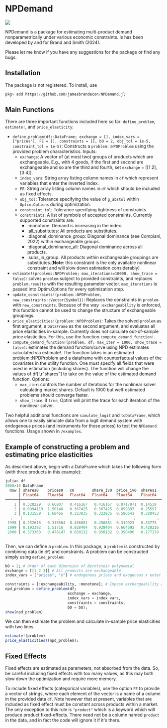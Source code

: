 # NPDemand

[![](https://img.shields.io/badge/docs-stable-blue.svg)](https://jamesbrandecon.github.io/NPDemand.jl/dev/)

NPDemand is a package for estimating multi-product demand nonparametrically under various economic constraints. Is has been developed by and for Brand and Smith (2024). 

<!-- This package has been significantly re-designed as part of a work in progress with Giovanni Compiani and Adam Smith. I have removed the functionality for variable/model selection, but have significantly increased the performance of the package and improved the simplicity of use. The old code has been saved in the `copy_old_code` branch, if for some reason that code is useful for you. -->

Please let me know if you have any suggestions for the package or find any bugs.

## Installation
The package is not registered. To install, use
```jl
pkg> add https://github.com/jamesbrandecon/NPDemand.jl
```

## Main Functions
There are three important functions included here so far: `define_problem`, `estimate!`, and `price_elasticity`:  
- `define_problem(df::DataFrame; exchange = [], index_vars = ["prices"], FE = [], constraints = [], bO = 2, obj_tol = 1e-5, constraint_tol = 1e-5)`: Constructs a `problem::NPDProblem` using the provided problem characteristics. Inputs: 
    - `exchange`: A vector of (at most two) groups of products which are exchangeable. E.g., with 4 goods, if the first
    and second are exchangeable and so are the third and fourth, set `exchange` = [[1 2], [3 4]].
    - `index_vars`: String array listing column names in `df` which represent variables that enter the inverted index.
    - `FE`: String array listing column names in `df` which should be included as fixed effects.
    - `obj_tol`: Tolerance specifying the value of `g_abstol` within `Optim.Options` during optimization.
    - `constraint_tol`: Tolerance specifying tightness of constraints
    - `constraints`: A list of symbols of accepted constraints. Currently supported constraints are: 
        - :monotone: Demand is increasing in the index. 
        - :all_substitutes: All products are substitutes.
        - :diagonal_dominance_group: Diagonal dominance (see Compiani, 2022) within exchangeable groups. 
        - :diagonal_dominance_all: Diagonal dominance across all products.
        - :subs_in_group: All products within exchangeable groupings are substitutes.(**Note**: this constraint is the only available nonlinear constraint and will slow down estimation considerably)
- `estimate!(problem::NPDProblem; max_iterations=10000, show_trace = false)`: solves `problem` subject to provided constraints, and replaces `problem.results` with the resulting parameter vector. `max_iterations` is passed into Optim.Options for every optimization step.  
- `update_constraints!(problem::NPDProblem, new_constraints::Vector{Symbol})`: Replaces the constraints in `problem` with `new_constraints`. Because of the way `:exchangeability` is enforced, this function cannot be used to change the structure of exchangeable groupings. 
- `price_elasticities!(problem::NPDProblem)`: Takes the solved `problem` as first argument, a `DataFrame` as the second argument, and evaluates all price elasticities in-sample. Currently does not calculate out-of-sample price elasticities. For this, use the function `compute_demand_function!`.
- `compute_demand_function!(problem, df; max_iter = 1000, show_trace = false)`: estimates the demand function/curve using NPD estimates calculated via estimate!. The function takes in an estimated problem::NPDProblem and a dataframe with counterfactual values of the covariates in the utility function. One must specify all fields that were used in estimation (including shares). The function will change the values of df[!,r"shares"] to take on the value of the estimated demand function. Options: 
    - `max_iter`: controls the number of iterations for the nonlinear solver calculating market shares. Default is 1000 but well-estimated problems should converge faster.
    - `show_trace`: if `true`, Optim will print the trace for each iteration of the nonlinear solver. 



Two helpful additional functions are `simulate_logit` and `toDataFrame`, which allows one to easily simulate data from a logit demand system with endogenous prices (and instruments for those prices) to test the `NPDemand` functions. Usage shown in `/examples`.

## Example of constructing a problem and estimating price elasticities
As described above, begin with a DataFrame which takes the following form (with three products in this example):
```jl
julia> df
2000×16 DataFrame
  Row │ shares0    prices0   x0        share_iv0  price_iv0  shares1   prices1    x1        share_iv1  price_iv1  shares2    prices2   x2 ⋯
      │ Float64    Float64   Float64   Float64    Float64    Float64   Float64    Float64   Float64    Float64    Float64    Float64   Fl ⋯
──────┼────────────────────────────────────────────────────────────────────────────────────────────────────────────────────────────────────
    1 │ 0.328229   0.66807   0.416167   0.416167  0.0717971  0.14538    1.89975   0.903872   0.903872  0.7109     0.236292   0.458123  0. ⋯
    2 │ 0.0994119  1.50148   0.367425   0.367425  0.899897   0.25597    1.48679   0.8222     0.8222    0.636302   0.208002   0.834816  0.
    3 │ 0.131559   1.60465   0.323835   0.323835  0.596641   0.320453   1.35984   0.84993    0.84993   0.429504   0.175882   0.87676   0.
  ⋮   │     ⋮         ⋮         ⋮          ⋮          ⋮         ⋮          ⋮         ⋮          ⋮          ⋮          ⋮         ⋮         ⋱
 1998 │ 0.252616   0.315564  0.456881   0.456881  0.319923   0.33775    0.65299   0.493729   0.493729  0.212751   0.0719814  1.96853   0.
 1999 │ 0.193392   1.51716   0.928404   0.928404  0.664692   0.428216  -0.120323  0.501273   0.501273  0.0640289  0.0655636  1.52594   0. ⋯
 2000 │ 0.373363   0.476147  0.850132   0.850132  0.398496   0.177178   1.27511   0.374716   0.374716  0.533122   0.0835981  1.69474   0.
                                                                                                            4 columns and 1994 rows omitted
```
Then, we can define a `problem`. In this package, a `problem` is constructed by combining data (in `df`) and constraints. A problem can be constructed simply using `define_problem`:
```jl
bO = 2; # Order of each dimension of Berntstein polynomial
exchange = [[1 2 3]] # All products are exchangeable
index_vars = ["prices", "x"] # endogenous prices and exogenous x enter the index

constraints = [:exchangeability, :monotone]; # Impose exchangeability and that demand for each product is increasing in the index (decreasing in price)
npd_problem = define_problem(df; 
                            exchange = exchange, 
                            index_vars = index_vars, 
                            constraints = constraints,
                            bO = bO);
show(npd_problem)
```
We can then estimate the problem and calculate in-sample price elasticities with two lines. 
```jl
estimate!(problem)
price_elasticities!(npd_problem);
```

## Fixed Effects
Fixed effects are estimated as parameters, not absorbed from the data. So, be careful including fixed effects with too many values, as this may both slow down the optimization and require more memory.

To include fixed effects (categorical variables), use the option `FE` to provide a vector of strings, where each element of the vector is a name of a column in the provided data `df`. Note however that at present, variables that are included as fixed effect must be constant across products within a market. The only exception to this rule is `"product"` which is a keyword which will produce product fixed-effects. There need not be a column named `product` in the data, and in fact the code will ignore it if it's there. 

